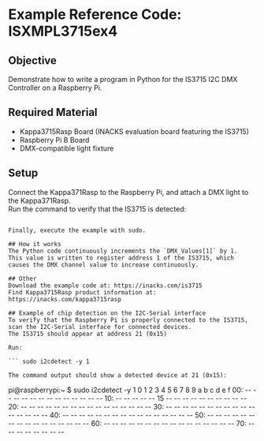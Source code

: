 # Example Reference Code: ISXMPL3715ex4

## Objective
Demonstrate how to write a program in Python for the IS3715 I2C DMX Controller on a Raspberry Pi. 

## Required Material
- Kappa3715Rasp Board (INACKS evaluation board featuring the IS3715)
- Raspberry Pi B Board
- DMX-compatible light fixture

## Setup
Connect the Kappa371Rasp to the Raspberry Pi, and attach a DMX light to the Kappa371Rasp.  
Run the command to verify that the IS3715 is detected:  

``` sudo i2cdetect -y 1

Finally, execute the example with sudo.

## How it works
The Python code continuously increments the `DMX_Values[1]` by 1.  
This value is written to register address 1 of the IS3715, which causes the DMX channel value to increase continuously.

## Other
Download the example code at: https://inacks.com/is3715  
Find Kappa3715Rasp product information at: https://inacks.com/kappa3715rasp

## Example of chip detection on the I2C-Serial interface
To verify that the Raspberry Pi is properly connected to the IS3715, scan the I2C-Serial interface for connected devices.  
The IS3715 should appear at address 21 (0x15)  

Run:

``` sudo i2cdetect -y 1

The command output should show a detected device at 21 (0x15):

```
pi@raspberrypi:~ $ sudo i2cdetect -y 1
0 1 2 3 4 5 6 7 8 9 a b c d e f
00: -- -- -- -- -- -- -- -- -- -- -- -- --
10: -- -- -- -- -- 15 -- -- -- -- -- -- -- -- -- --
20: -- -- -- -- -- -- -- -- -- -- -- -- -- -- -- --
30: -- -- -- -- -- -- -- -- -- -- -- -- -- -- -- --
40: -- -- -- -- -- -- -- -- -- -- -- -- -- -- -- --
50: -- -- -- -- -- -- -- -- -- -- -- -- -- -- -- --
60: -- -- -- -- -- -- -- -- -- -- -- -- -- -- -- --
70: -- -- -- -- -- -- -- --
```c
